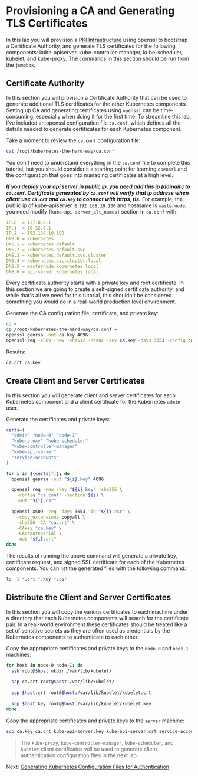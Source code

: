# Provisioning a CA and Generating TLS Certificates

In this lab you will provision a [PKI Infrastructure](https://en.wikipedia.org/wiki/Public_key_infrastructure) using openssl to bootstrap a Certificate Authority, and generate TLS certificates for the following components: kube-apiserver, kube-controller-manager, kube-scheduler, kubelet, and kube-proxy. The commands in this section should be run from the `jumpbox`.

## Certificate Authority

In this section you will provision a Certificate Authority that can be used to generate additional TLS certificates for the other Kubernetes components. Setting up CA and generating certificates using `openssl` can be time-consuming, especially when doing it for the first time. To streamline this lab, I've included an openssl configuration file `ca.conf`, which defines all the details needed to generate certificates for each Kubernetes component. 

Take a moment to review the `ca.conf` configuration file:

```bash
cat /root/kubernetes-the-hard-way/ca.conf
```

You don't need to understand everything in the `ca.conf` file to complete this tutorial, but you should consider it a starting point for learning `openssl` and the configuration that goes into managing certificates at a high level.

***If you deploy your api server in public ip, you need add this ip (domain) to `ca.conf`. Certificate generated by `ca.conf` will verify that ip address when client use `ca.crt` and `ca.key` to connect with https, tls.***
For example, the public ip of kube-apiserver is `192.168.10.100` and hostname is `masternode`, you need modify `[kube-api-server_alt_names]` section in `ca.conf` with:
```yaml
IP.0  = 127.0.0.1
IP.1  = 10.32.0.1
IP.2  = 192.168.10.100
DNS.0 = kubernetes
DNS.1 = kubernetes.default
DNS.2 = kubernetes.default.svc
DNS.3 = kubernetes.default.svc.cluster
DNS.4 = kubernetes.svc.cluster.local
DNS.5 = masternode.kubernetes.local
DNS.6 = api-server.kubernetes.local
```

Every certificate authority starts with a private key and root certificate. In this section we are going to create a self-signed certificate authority, and while that's all we need for this tutorial, this shouldn't be considered something you would do in a real-world production level environment. 

Generate the CA configuration file, certificate, and private key:

```bash
cd ~
cp /root/kubernetes-the-hard-way/ca.conf ~
openssl genrsa -out ca.key 4096
openssl req -x509 -new -sha512 -noenc -key ca.key -days 3653 -config ca.conf -out ca.crt
```

Results:

```txt
ca.crt ca.key
```

## Create Client and Server Certificates

In this section you will generate client and server certificates for each Kubernetes component and a client certificate for the Kubernetes `admin` user.

Generate the certificates and private keys:

```bash
certs=(
  "admin" "node-0" "node-1"
  "kube-proxy" "kube-scheduler"
  "kube-controller-manager"
  "kube-api-server"
  "service-accounts"
)
```

```bash
for i in ${certs[*]}; do
  openssl genrsa -out "${i}.key" 4096

  openssl req -new -key "${i}.key" -sha256 \
    -config "ca.conf" -section ${i} \
    -out "${i}.csr"
  
  openssl x509 -req -days 3653 -in "${i}.csr" \
    -copy_extensions copyall \
    -sha256 -CA "ca.crt" \
    -CAkey "ca.key" \
    -CAcreateserial \
    -out "${i}.crt"
done
```

The results of running the above command will generate a private key, certificate request, and signed SSL certificate for each of the Kubernetes components. You can list the generated files with the following command:

```bash
ls -1 *.crt *.key *.csr
```

## Distribute the Client and Server Certificates

In this section you will copy the various certificates to each machine under a directory that each Kubernetes components will search for the certificate pair. In a real-world environment these certificates should be treated like a set of sensitive secrets as they are often used as credentials by the Kubernetes components to authenticate to each other.

Copy the appropriate certificates and private keys to the `node-0` and `node-1` machines:

```bash
for host in node-0 node-1; do
  ssh root@$host mkdir /var/lib/kubelet/
  
  scp ca.crt root@$host:/var/lib/kubelet/
    
  scp $host.crt root@$host:/var/lib/kubelet/kubelet.crt
    
  scp $host.key root@$host:/var/lib/kubelet/kubelet.key
done
```

Copy the appropriate certificates and private keys to the `server` machine:

```bash
scp ca.key ca.crt kube-api-server.key kube-api-server.crt service-accounts.key service-accounts.crt root@server:~/
```

> The `kube-proxy`, `kube-controller-manager`, `kube-scheduler`, and `kubelet` client certificates will be used to generate client authentication configuration files in the next lab.

Next: [Generating Kubernetes Configuration Files for Authentication](05-kubernetes-configuration-files.md)
